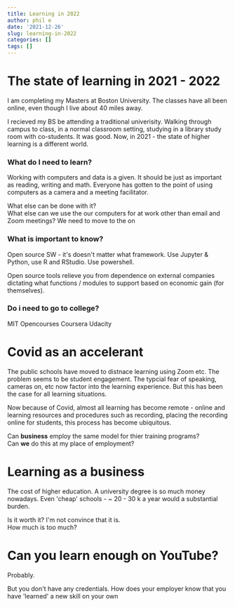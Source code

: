 ```yaml
---
title: Learning in 2022
author: phil e
date: '2021-12-26'
slug: learning-in-2022
categories: []
tags: []
---
```


# The state of learning in 2021 - 2022
I am completing my Masters at Boston University.  The classes have all been online, even though I live about 40 miles away.

I recieved my BS be attending a traditional univerisity.  Walking through campus to class, in a normal classroom setting, studying in a library study room with co-students.  It was good.
Now, in 2021 - the state of higher learning is a different world.


### What do I need to learn?
Working with computers and data is a given.  It should be just as important as reading, writing and math.
Everyone has gotten to the point of using computers as a camera and a meeting facilitator.  

What else can be done with it?  
What else can we use the our computers for at work other than email and Zoom meetings?
We need to move to the on


### What is important to know?
Open source SW - it's doesn't matter what framework.  Use Jupyter & Python, use R and RStudio.
Use powershell.

Open source tools relieve you from dependence on external companies dictating what functions / modules to support based on economic gain (for themselves).

### Do i **need** to go to college?
MIT Opencourses
Coursera
Udacity



# Covid as an accelerant
The public schools have moved to distnace learning using Zoom etc.  The problem seems to be student engagement.  The typcial fear of speaking, cameras on, etc now factor into the learning experience.  But this has been the case for all learning situations.

Now because of Covid, almost all learning has become remote - online and learning resources and procedures such as recording, placing the recording online for students, this process has become ubiquitous.

Can **business** employ the same model for thier training programs?  
Can **we** do this at my place of employment?


# Learning as a business
The cost of higher education. 
A university degree is so much money nowadays. Even 'cheap' schools - ~ 20 - 30 k a year would a substantial burden.

Is it worth it?
I'm not convince  that it is.  
How much is too much?


# Can you learn enough on YouTube?
Probably.

But you don't have any credentials.  How does your employer know that you have 'learned' a new skill on your own

